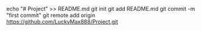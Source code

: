 
echo "# Project" >> README.md
git init
git add README.md
git commit -m "first commit"
git remote add origin https://github.com/LuckyMax888/Project.git
                
